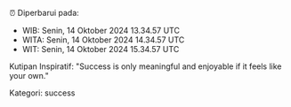 ⏰ Diperbarui pada:
- WIB: Senin, 14 Oktober 2024 13.34.57 UTC
- WITA: Senin, 14 Oktober 2024 14.34.57 UTC
- WIT: Senin, 14 Oktober 2024 15.34.57 UTC

Kutipan Inspiratif:
"Success is only meaningful and enjoyable if it feels like your own."


Kategori: success

